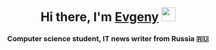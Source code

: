 
<h1 align="center">Hi there, I'm <a href="https://github.com/EvgenyKhokhlov" target="_blank">Evgeny</a> 
<img src="https://github.com/blackcater/blackcater/raw/main/images/Hi.gif" height="32"/></h1>
<h3 align="center">Computer science student, IT news writer from Russia 🇷🇺</h3>
